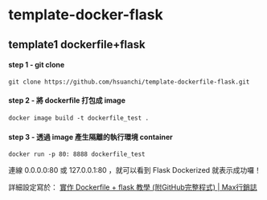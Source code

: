 # template-docker-flask

## template1 dockerfile+flask

#### step 1 - git clone
``` 
git clone https://github.com/hsuanchi/template-dockerfile-flask.git
```

#### step 2 -  將 dockerfile 打包成 image

``` 
docker image build -t dockerfile_test .
```

#### step 3 - 透過 image 產生隔離的執行環境 container

``` 
docker run -p 80: 8888 dockerfile_test
```

連線 0.0.0.0:80 或 127.0.0.1:80 ，就可以看到 Flask Dockerized 就表示成功囉！

詳細設定寫於：
[實作 Dockerfile + flask 教學 (附GitHub完整程式) | Max行銷誌](https://www.maxlist.xyz/2020/01/11/docker-flask/)
